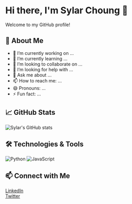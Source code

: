 # Hi there, I'm Sylar Choung 👋

Welcome to my GitHub profile!

## 🚀 About Me
- 🔭 I’m currently working on ...
- 🌱 I’m currently learning ...
- 👯 I’m looking to collaborate on ...
- 🤔 I’m looking for help with ...
- 💬 Ask me about ...
- 📫 How to reach me: ...
- 😄 Pronouns: ...
- ⚡ Fun fact: ...

## 📈 GitHub Stats
![Sylar's GitHub stats](https://github-readme-stats.vercel.app/api?username=SylarChoung&show_icons=true&theme=default)

## 🛠️ Technologies & Tools
![Python](https://img.shields.io/badge/-Python-3776AB?style=flat&logo=python&logoColor=white)
![JavaScript](https://img.shields.io/badge/-JavaScript-F7B93E?style=flat&logo=javascript&logoColor=black)
<!-- Add more badges as appropriate -->

## 📫 Connect with Me
[LinkedIn](https://www.linkedin.com/in/sylar-choung)  
[Twitter](https://twitter.com/sylar_choung)

<!-- Feel free to add more sections like "Projects", "Blog Posts", or anything you'd like! -->
